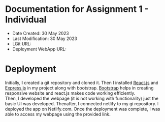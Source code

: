 <h1> Documentation for Assignment 1 - Individual </h1>
<ul>
  <li>Date Created: 30 May 2023</li>
  <li>Last Modification: 30 May 2023</li>
  <li>LGit URL: </li>
  <li>Deployment WebApp URL: </li>
</ul>

<h1>Deployment</h1>
<p>
Initially, I created a git repository and cloned it. Then I installed <a href="https://legacy.reactjs.org/docs/getting-started.html">React.js</a> and <a href="http://expressjs.com/">Express.js</a> in my project along with bootstrap. <a href="https://getbootstrap.com/">Bootstrap</a> helps in creating responsive website and react.js makes code working efficiently. 
<br/>
Then, I developed the webpage (it is not working with functionality) just the basic UI was developed. Thenafter, I connected netlify to my gi repository. I deployed the app on Netlify.com. Once the deployment was complete, I was able to access my webpage using the provided link.
</p>
